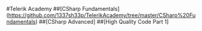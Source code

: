 #Telerik Academy
##[CSharp Fundamentals] (https://github.com/1337sh33p/TelerikAcademy/tree/master/CSharp%20Fundamentals)
##[CSharp Advanced] 
##[High Quality Code Part 1]
